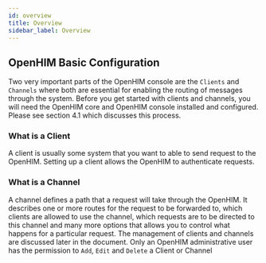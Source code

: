 ```yaml
---
id: overview
title: Overview
sidebar_label: Overview
---
```


## OpenHIM Basic Configuration

Two very important parts of the OpenHIM console are the `Clients` and `Channels` where both are essential for enabling the routing of messages through the system. Before you get started with clients and channels, you will need the OpenHIM core and OpenHIM console installed and configured. Please see section 4.1 which discusses this process.

### What is a Client

A client is usually some system that you want to able to send request to the OpenHIM. Setting up a client allows the OpenHIM to authenticate requests.

### What is a Channel

A channel defines a path that a request will take through the OpenHIM. It describes one or more routes for the request to be forwarded to, which clients are allowed to use the channel, which requests are to be directed to this channel and many more options that allows you to control what happens for a particular request.
The management of clients and channels are discussed later in the document. Only an OpenHIM administrative user has the permission to `Add`, `Edit` and `Delete` a Client or Channel
